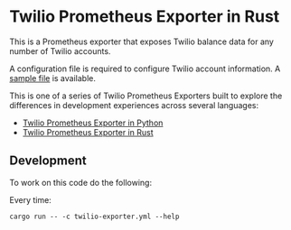 # Twilio Prometheus Exporter in Rust

This is a Prometheus exporter that exposes Twilio balance
data for any number of Twilio accounts.

A configuration file is required to configure Twilio account
information.  A [sample file](./twilio-exporter.yml) is available.

This is one of a series of Twilio Prometheus Exporters built
to explore the differences in development experiences across
several languages:

- [Twilio Prometheus Exporter in Python](https://github.com/timfreund/twilio-exporter-python)
- [Twilio Prometheus Exporter in Rust](https://github.com/timfreund/twilio-exporter-rust)


## Development

To work on this code do the following:

Every time:

```
cargo run -- -c twilio-exporter.yml --help
```
